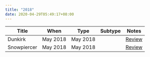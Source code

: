 ```yaml
---
title: "2018"
date: 2020-04-29T05:49:17+08:00
---
```


| Title | When | Type | Subtype | Notes |
|---|---|---|---|---|
| Dunkirk | May 2018 | May 2018 | | [Review](/2018/05/992758103039922177/) |
| Snowpiercer | May 2018 | May 2018 | | [Review](/2018/05/992784199609286657/) |